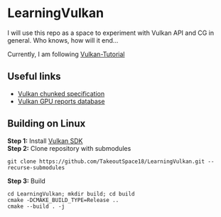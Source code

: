 # LearningVulkan

I will use this repo as a space to experiment with Vulkan API and CG in general. Who knows, how will it end...

Currently, I am following [Vulkan-Tutorial](https://vulkan-tutorial.com/)

## Useful links
 - [Vulkan chunked specification](https://vulkan.lunarg.com/doc/sdk/1.3.275.0/windows/chunked_spec/index.html)
 - [Vulkan GPU reports database](https://vulkan.gpuinfo.org/listdevices.php)

## Building on Linux
**Step 1:** Install [Vulkan SDK](https://vulkan.lunarg.com/sdk/home#linux) \
**Step 2:** Clone repository with submodules
```shell
git clone https://github.com/TakeoutSpace18/LearningVulkan.git --recurse-submodules
```
**Step 3:** Build
```shell
cd LearningVulkan; mkdir build; cd build
cmake -DCMAKE_BUILD_TYPE=Release ..
cmake --build . -j
```
